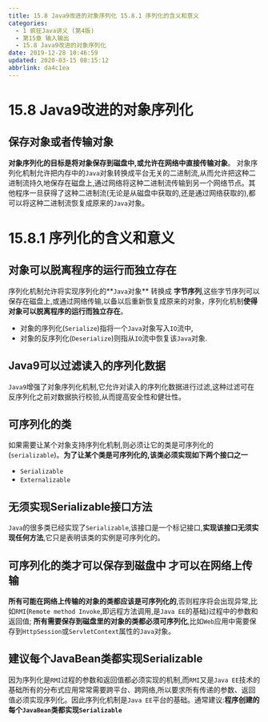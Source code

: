 ```yaml
---
title: 15.8 Java9改进的对象序列化 15.8.1 序列化的含义和意义
categories: 
  - 1 疯狂Java讲义 (第4版)
  - 第15章 输入输出
  - 15.8 Java9改进的对象序列化
date: 2019-12-28 10:46:59
updated: 2020-03-15 08:15:12
abbrlink: da4c1ea
---
```

# 15.8 Java9改进的对象序列化
## 保存对象或者传输对象
**对象序列化的目标是将对象保存到磁盘中,或允许在网络中直接传输对象**。
对象序列化机制允许把内存中的`Java`对象转换成平台无关的二进制流,从而允许把这种二进制流持久地保存在磁盘上,通过网络将这种二进制流传输到另一个网络节点。其他程序一旦获得了这种二进制流(无论是从磁盘中获取的,还是通过网络获取的),都可以将这种二进制流恢复成原来的`Java`对象。
# 15.8.1 序列化的含义和意义
## 对象可以脱离程序的运行而独立存在
序列化机制允许将实现序列化的**`Java`对象** 转换成 **字节序列**,这些字节序列可以保存在磁盘上,或通过网络传输,以备以后重新恢复成原来的对象，序列化机制**使得对象可以脱离程序的运行而独立存在**。
- 对象的序列化(`Serialize`)指将一个`Java`对象写入`IO`流中,
- 对象的反序列化(`Deserialize`)则指从`IO`流中恢复该`Java`对象.

## Java9可以过滤读入的序列化数据
`Java9`增强了对象序列化机制,它允许对读入的序列化数据进行过滤,这种过滤可在反序列化之前对数据执行校验,从而提高安全性和健壮性。
## 可序列化的类
如果需要让某个对象支持序列化机制,则必须让它的类是可序列化的(`serializable`)。**为了让某个类是可序列化的,该类必须实现如下两个接口之一**
- `Serializable`
- `Externalizable`

## 无须实现Serializable接口方法
`Java`的很多类已经实现了`Serializable`,该接口是一个标记接口,**实现该接口无须实现任何方法**,它只是表明该类的实例是可序列化的。
## 可序列化的类才可以保存到磁盘中 才可以在网络上传输

**所有可能在网络上传输的对象的类都应该是可序列化的**,否则程序将会出现异常,比如`RMI`(`Remote method Invoke`,即远程方法调用,是`Java EE`的基础)过程中的参数和返回值;
**所有需要保存到磁盘里的对象的类都必须可序列化**,比如`Web`应用中需要保存到`HttpSession`或`ServletContext`属性的`Java`对象。
## 建议每个JavaBean类都实现Serializable
因为序列化是`RMI`过程的参数和返回值都必须实现的机制,而`RMI`又是`Java EE`技术的基础所有的分布式应用常常需要跨平台、跨网络,所以要求所有传递的参数、返回值必须实现序列化。因此序列化机制是`Java EE`平台的基础。通常建议:**程序创建的每个`JavaBean`类都实现`Serializable`**
